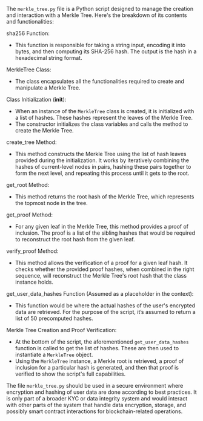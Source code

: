 The `merkle_tree.py` file is a Python script designed to manage the creation and interaction with a Merkle Tree. Here's the breakdown of its contents and functionalities:

sha256 Function:
- This function is responsible for taking a string input, encoding it into bytes, and then computing its SHA-256 hash. The output is the hash in a hexadecimal string format.

MerkleTree Class:
- The class encapsulates all the functionalities required to create and manipulate a Merkle Tree.

Class Initialization (__init__):
- When an instance of the `MerkleTree` class is created, it is initialized with a list of hashes. These hashes represent the leaves of the Merkle Tree.
- The constructor initializes the class variables and calls the method to create the Merkle Tree.

create_tree Method:
- This method constructs the Merkle Tree using the list of hash leaves provided during the initialization. It works by iteratively combining the hashes of current-level nodes in pairs, hashing these pairs together to form the next level, and repeating this process until it gets to the root.

get_root Method:
- This method returns the root hash of the Merkle Tree, which represents the topmost node in the tree.

get_proof Method:
- For any given leaf in the Merkle Tree, this method provides a proof of inclusion. The proof is a list of the sibling hashes that would be required to reconstruct the root hash from the given leaf.

verify_proof Method:
- This method allows the verification of a proof for a given leaf hash. It checks whether the provided proof hashes, when combined in the right sequence, will reconstruct the Merkle Tree's root hash that the class instance holds.

get_user_data_hashes Function (Assumed as a placeholder in the context):
- This function would be where the actual hashes of the user's encrypted data are retrieved. For the purpose of the script, it’s assumed to return a list of 50 precomputed hashes.

Merkle Tree Creation and Proof Verification:
- At the bottom of the script, the aforementioned `get_user_data_hashes` function is called to get the list of hashes. These are then used to instantiate a `MerkleTree` object.
- Using the `MerkleTree` instance, a Merkle root is retrieved, a proof of inclusion for a particular hash is generated, and then that proof is verified to show the script's full capabilities.

The file `merkle_tree.py` should be used in a secure environment where encryption and hashing of user data are done according to best practices. It is only part of a broader KYC or data integrity system and would interact with other parts of the system that handle data encryption, storage, and possibly smart contract interactions for blockchain-related operations.